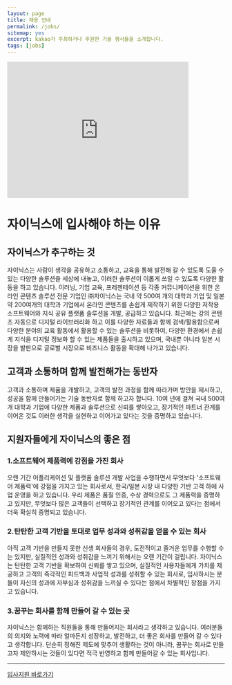 ```yaml
---
layout: page
title: 채용 안내
permalink: /jobs/
sitemap: yes
excerpt: kakao가 주최하거나 후원한 기술 행사들을 소개합니다.
tags: [jobs]
---
```


<iframe width="420" height="315" src="https://youtu.be/vU3QC0NNoDo" frameborder="0" allowfullscreen></iframe>

# 자이닉스에 입사해야 하는 이유

## 자이닉스가 추구하는 것

자이닉스는 사람이 생각을 공유하고 소통하고, 교육을 통해 발전해 갈 수 있도록 도울 수 있는 다양한 솔루션을 세상에 내놓고, 이러한 솔루션이 이롭게 쓰일 수 있도록 다양한 활동을 하고 있습니다.
이러닝, 기업 교육, 프레젠테이션 등 각종 커뮤니케이션을 위한 온라인 콘텐츠 솔루션 전문 기업인 ㈜자이닉스는 국내 약 500여 개의 대학과 기업 및 일본 약 200여개의 대학과 기업에서 온라인 콘텐츠를 손쉽게 제작하기 위한 다양한 저작용 소프트웨어와 지식 공유 플랫폼 솔루션을 개발, 공급하고 있습니다.
최근에는 강의 콘텐츠 자동으로 디지털 라이브러리화 하고 이를 다양한 자료들과 함께 검색/활용함으로써 다양한 분야의 교육 활동에서 활용할 수 있는 솔루션을 비롯하여, 다양한 환경에서 손쉽게 지식을 디지털 정보화 할 수 있는 제품들을 출시하고 있으며, 국내뿐 아니라 일본 시장을 발판으로 글로벌 시장으로 비즈니스 활동을 확대해 나가고 있습니다.

## 고객과 소통하며 함께 발전해가는 동반자
 
고객과 소통하며 제품을 개발하고, 고객의 발전 과정을 함께 따라가며 방안을 제시하고, 성공을 함께 만들어가는 기술 동반자로 함께 하고자 합니다.
10여 년에 걸쳐 국내 500여 개 대학과 기업에 다양한 제품과 솔루션으로 신뢰를 쌓아오고, 장기적인 파트너 관계를 이어온 것도 이러한 생각을 실현하고 이어가고 있다는 것을 증명하고 있습니다.

## 지원자들에게 자이닉스의 좋은 점
 
### 1.소프트웨어 제품력에 강점을 가진 회사
 
오랜 기간 어플리케이션 및 플랫폼 솔루션 개발 사업을 수행하면서 무엇보다 '소프트웨어 제품력'에 강점을 가지고 있는 회사로서, 한국/일본 시장 내 다양한 기반 고객 하에 사업 운영을 하고 있습니다.
우리 제품은 품질 인증, 수상 경력으로도 그 제품력을 증명하고 있지만, 무엇보다 많은 고객들이 선택하고 장기적인 관계를 이어오고 있다는 점에서 더욱 확실히 증명되고 있습니다.

### 2.탄탄한 고객 기반을 토대로 업무 성과와 성취감을 얻을 수 있는 회사
 
아직 고객 기반을 만들지 못한 신생 회사들의 경우, 도전적이고 즐거운 업무를 수행할 수는 있지만, 실질적인 성과와 성취감을 느끼기 위해서는 오랜 기간이 걸립니다.
자이닉스는 탄탄한 고객 기반을 확보하여 신뢰를 쌓고 있으며, 실질적인 사용자들에게 가치를 제공하고 고객의 즉각적인 피드백과 사업적 성과를 성취할 수 있는 회사로, 입사하시는 분들이 자신의 성과에 자부심과 성취감을 느끼실 수 있다는 점에서 차별적인 장점을 가지고 있습니다.
 
### 3.꿈꾸는 회사를 함께 만들어 갈 수 있는 곳
 
자이닉스는 함께하는 직원들을 통해 만들어지는 회사라고 생각하고 있습니다.
여러분들의 의지와 노력에 따라 얼마든지 성장하고, 발전하고, 더 좋은 회사를 만들어 갈 수 있다고 생각합니다.
단순히 정해진 제도에 맞추어 생활하는 것이 아니라, 꿈꾸는 회사로 만들고자 제안하시는 것들이 있다면 적극 반영하고 함께 만들어갈 수 있는 회사입니다.

---


[입사지원 바로가기][1]

[1]: mailto://recruit@xinics.com
